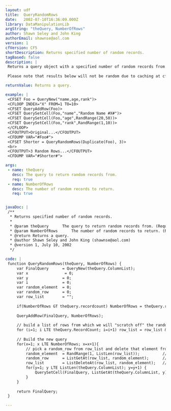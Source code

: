 ```yaml
---
layout: udf
title:  QueryRandomRows
date:   2002-07-10T16:36:09.000Z
library: DataManipulationLib
argString: "theQuery, NumberOfRows"
author: Shawn Seley and John King
authorEmail: shawnse@aol.com
version: 1
cfVersion: CF5
shortDescription: Returns specified number of random records.
tagBased: false
description: |
 Returns a query object with a specified number of random records from the passed query. Some code based on QuerySlice() by Kevin Bridges (cyberswat@orlandoartistry.com)
 
 Please note that results below will not be random due to caching at cflib.org.

returnValue: Returns a query.

example: |
 <CFSET Foo = QueryNew("name,age,rank")>
 <CFLOOP INDEX="X" FROM=1 TO=10>
 <CFSET QueryAddRow(Foo)>
 <CFSET QuerySetCell(Foo,"name","Random Name #X#")>
 <CFSET QuerySetCell(Foo,"age",RandRange(20,50))>
 <CFSET QuerySetCell(Foo,"rank",RandRange(1,10))>
 </CFLOOP>
 <CFOUTPUT>Original...</CFOUTPUT>
 <CFDUMP VAR="#Foo#">
 <CFSET Shorter = QueryRandomRows(Duplicate(Foo), 3)>
 <br>
 <CFOUTPUT>3 Random Rows...</CFOUTPUT>
 <CFDUMP VAR="#Shorter#">

args:
 - name: theQuery
   desc: The query to return random records from.
   req: true
 - name: NumberOfRows
   desc: The number of random records to return.
   req: true


javaDoc: |
 /**
  * Returns specified number of random records.
  * 
  * @param theQuery      The query to return random records from. (Required)
  * @param NumberOfRows      The number of random records to return. (Required)
  * @return Returns a query. 
  * @author Shawn Seley and John King (shawnse@aol.com) 
  * @version 1, July 10, 2002 
  */

code: |
 function QueryRandomRows(theQuery, NumberOfRows) {
     var FinalQuery      = QueryNew(theQuery.ColumnList);
     var x                = 0;
     var y               = 0;
     var i               = 0;
     var random_element  = 0;
     var random_row      = 0;
     var row_list        = "";
 
     if(NumberOfRows GT theQuery.recordcount) NumberOfRows = theQuery.recordcount;
 
     QueryAddRow(FinalQuery, NumberOfRows);
 
     // build a list of rows from which we will "scratch off" the randomly selected values in order to avoid repeats
     for (i=1; i LTE theQuery.RecordCount; i=i+1) row_list = row_list & i & ",";
 
     // Build the new query
     for(x=1; x LTE NumberOfRows; x=x+1){
         // pick a random_row from row_list and delete that element from row_list (to prevent duplicates)
         random_element  = RandRange(1, ListLen(row_list));          // pick a random list element
         random_row      = ListGetAt(row_list, random_element);      // get the corresponding query row number
         row_list        = ListDeleteAt(row_list, random_element);   // delete the used element from the list
         for(y=1; y LTE ListLen(theQuery.ColumnList); y=y+1) {
             QuerySetCell(FinalQuery, ListGetAt(theQuery.ColumnList, y), theQuery[ListGetAt(theQuery.ColumnList, y)][random_row],x);
         }
     }
 
     return FinalQuery;
 }

---
```


